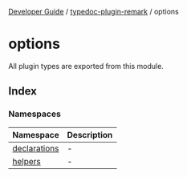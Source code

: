 [Developer Guide](../../README.md) / [typedoc-plugin-remark](../README.md) / options

# options

All plugin types are exported from this module.

## Index

### Namespaces

| Namespace                                         | Description |
| ------------------------------------------------- | ----------- |
| [declarations](namespaces/declarations/README.md) | -           |
| [helpers](namespaces/helpers/README.md)           | -           |
